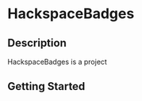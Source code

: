 HackspaceBadges
===============

Description
-----------
HackspaceBadges is a project

Getting Started
---------------

